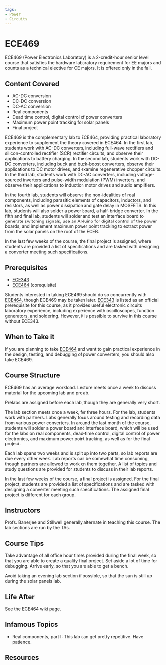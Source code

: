 ```yaml
---
tags:
- Power
- Circuits
---
```

# ECE469

ECE469 (Power Electronics Laboratory) is a 2-credit-hour senior level course that satisfies the hardware laboratory requirement for EE majors and counts as a technical elective for CE majors. It is offered only in the fall.

## Content Covered

- AC-DC conversion
- DC-DC conversion
- DC-AC conversion
- Real components
- Dead time control, digital control of power converters
- Maximum power point tracking for solar panels
- Final project

ECE469 is the complementary lab to ECE464, providing practical laboratory experience to supplement the theory covered in ECE464.  In the first lab, students work with AC-DC converters, including full-wave rectifiers and silicon-controlled rectifier (SCR) rectifier circuits, and observe their applications to battery charging.  In the second lab, students work with DC-DC converters, including buck and buck-boost converters, observe their applications to DC motor drives, and examine regenerative chopper circuits.  In the third lab, students work with DC-AC converters, including voltage-sourced inverters and pulse-width modulation (PWM) inverters, and observe their applications to induction motor drives and audio amplifiers.

In the fourth lab, students will observe the non-idealities of real components, including parasitic elements of capacitors, inductors, and resistors, as well as power dissipation and gate delay in MOSFETS.  In this lab, students will also solder a power board, a half-bridge converter.  In the fifth and final lab, students will solder and test an interface board to generate switching signals, use an Arduino for digital control of the power boards, and implement maximum power point tracking to extract power from the solar panels on the roof of the ECEB.

In the last few weeks of the course, the final project is assigned, where students are provided a list of specifications and are tasked with designing a converter meeting such specifications.

## Prerequisites

- [ECE343](ECE343.md)
- [ECE464](ECE464.md) (corequisite)

Students interested in taking ECE469 should do so concurrently with [ECE464](ECE464.md), though ECE469 may be taken later.  [ECE343](ECE343.md) is listed as an official prerequisite for this course, as it provides useful electronic circuits laboratory experience, including experience with oscilloscopes, function generators, and soldering.  However, it is possible to survive in this course without ECE343.

## When to Take it

If you are planning to take [ECE464](ECE464.md) and want to gain practical experience in the design, testing, and debugging of power converters, you should also take ECE469. 

## Course Structure

ECE469 has an average workload.  Lecture meets once a week to discuss material for the upcoming lab and prelab.

Prelabs are assigned before each lab, though they are generally very short.

The lab section meets once a week, for three hours.  For the lab, students work with partners.  Labs generally focus around testing and recording data from various power converters.  In around the last month of the course, students will solder a power board and interface board, which will be used for the labs on real components, dead-time control, digital control of power electronics, and maximum power point tracking, as well as for the final project.

Each lab spans two weeks and is split up into two parts, so lab reports are due every other week.  Lab reports can be somewhat time consuming, though partners are allowed to work on them together.  A list of topics and study questions are provided for students to discuss in their lab reports.

In the last few weeks of the course, a final project is assigned.  For the final project, students are provided a list of specifications and are tasked with designing a converter meeting such specifications.  The assigned final project is different for each group.
 

## Instructors

Profs. Banerjee and Stillwell generally alternate in teaching this course.  The lab sections are run by the TAs.

## Course Tips

Take advantage of all office hour times provided during the final week, so that you are able to create a quality final project.  Set aside a lot of time for debugging.  Arrive early, so that you are able to get a bench.  

Avoid taking an evening lab section if possible, so that the sun is still up during the solar panels lab.

## Life After

See the [ECE464](ECE464.md) wiki page.

## Infamous Topics

- Real components, part I: This lab can get pretty repetitive.  Have patience.

## Resources


